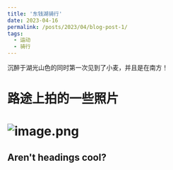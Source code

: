 ```yaml
---
title: '东钱湖骑行'
date: 2023-04-16
permalink: /posts/2023/04/blog-post-1/
tags:
  - 运动
  - 骑行
---
```


沉醉于湖光山色的同时第一次见到了小麦，并且是在南方！

路途上拍的一些照片
======

<!-- <img src='/images/dongqianlake2023416.jpg'> -->
![image.png](/images/dongqianlake2023416.jpg"骑行")
======

Aren't headings cool?
------
